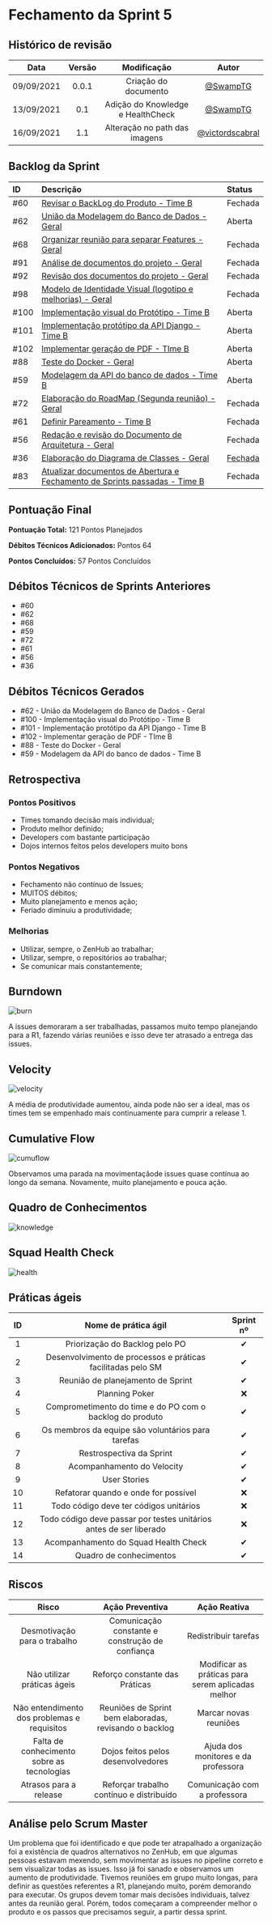 # Fechamento da Sprint 5

## Histórico de revisão

| **Data** |  **Versão** | **Modificação**  |  **Autor** |
|:-:|:-:|:-:|:-:|
|    09/09/2021   |  0.0.1 | Criação do documento  | [@SwampTG](https://github.com/SwampTG) |
|    13/09/2021   |  0.1 | Adição do Knowledge e HealthCheck  | [@SwampTG](https://github.com/SwampTG) |
| 16/09/2021 | 1.1 | Alteração no path das imagens  | [@victordscabral](https://github.com/victordscabral) |

## Backlog da Sprint

|ID|Descrição|Status|
|:-|:-|:-|
|#60|[Revisar o BackLog do Produto - Time B](https://github.com/fga-eps-mds/2021-1-hospitalar/issues/60)|Fechada|
|#62|[União da Modelagem do Banco de Dados - Geral](https://github.com/fga-eps-mds/2021-1-hospitalar/issues/62)|Aberta|
|#68| [Organizar reunião para separar Features - Geral](https://github.com/fga-eps-mds/2021-1-hospitalar/issues/68)|Fechada|
|#91| [Análise de documentos do projeto - Geral](https://github.com/fga-eps-mds/2021-1-hospitalar/issues/91) |Fechada|
|#92| [Revisão dos documentos do projeto - Geral](https://github.com/fga-eps-mds/2021-1-hospitalar/issues/92) | Fechada |
|#98| [Modelo de Identidade Visual (logotipo e melhorias) - Geral](https://github.com/fga-eps-mds/2021-1-hospitalar/issues/98) | Fechada |
|#100| [Implementação visual do Protótipo - Time B](https://github.com/fga-eps-mds/2021-1-hospitalar/issues/100) | Aberta |
|#101| [Implementação protótipo da API Django - Time B](https://github.com/fga-eps-mds/2021-1-hospitalar/issues/101) | Aberta |
|#102| [Implementar geração de PDF - TIme B](https://github.com/fga-eps-mds/2021-1-hospitalar/issues/102) | Aberta |
|#88| [Teste do Docker - Geral](https://github.com/fga-eps-mds/2021-1-hospitalar/issues/88) | Aberta |
|#59| [Modelagem da API do banco de dados - Time B](https://github.com/fga-eps-mds/2021-1-hospitalar/issues/59) |Aberta|
|#72|[Elaboração do RoadMap (Segunda reunião) - Geral](https://github.com/fga-eps-mds/2021-1-hospitalar/issues/72)|Fechada|
|#61|[Definir Pareamento - Time B](https://github.com/fga-eps-mds/2021-1-hospitalar/issues/61)|Fechada|
|#56|[Redação e revisão do Documento de Arquitetura - Geral](https://github.com/fga-eps-mds/2021-1-hospitalar/issues/56)|Fechada|
|#36|[Elaboração do Diagrama de Classes - Geral](https://github.com/fga-eps-mds/2021-1-hospitalar/issues/36)|[Fechada](https://github.com/magnluiz)|
|#83|[Atualizar documentos de Abertura e Fechamento de Sprints passadas - Time B](https://github.com/fga-eps-mds/2021-1-hospitalar/issues/83)|Fechada|

## Pontuação Final
<!-- 5 + 13 + 2 + 3 + 3 + 8 + 10 + 10 + 10 + 8 + 13 + 10 + 5 + 8 + 8 + 5-->

**Pontuação Total:** 121 Pontos Planejados

**Débitos Técnicos Adicionados:** <!--13 + 10 + 10 + 10 + 8 + 13--> Pontos 64 

**Pontos Concluídos:** 57 Pontos Concluídos

## Débitos Técnicos de Sprints Anteriores

<!-- - Não houveram débitos técnicos para pagar nesta sprint -->

- #60
- #62
- #68
- #59
- #72
- #61
- #56
- #36

## Débitos Técnicos Gerados

<!--- Não foram gerados débitos nesta sprint

OU-->

- #62 - União da Modelagem do Banco de Dados - Geral
- #100 - Implementação visual do Protótipo - Time B
- #101 - Implementação protótipo da API Django - Time B
- #102 - Implementar geração de PDF - TIme B
- #88 - Teste do Docker - Geral
- #59 - Modelagem da API do banco de dados - Time B

## Retrospectiva

### Pontos Positivos

- Times tomando decisão mais individual;
- Produto melhor definido;
- Developers com bastante participação
- Dojos internos feitos pelos developers muito bons

### Pontos Negativos

- Fechamento não contínuo de Issues;
- MUITOS débitos;
- Muito planejamento e menos ação;
- Feriado diminuiu a produtividade;

### Melhorias

- Utilizar, sempre, o ZenHub ao trabalhar;
- Utilizar, sempre, o repositórios ao trabalhar;
- Se comunicar mais constantemente;

## Burndown

![burn](/docs/assets/sprints/time_b/sprint_5/burndown_sprint_5.png)

A issues demoraram a ser trabalhadas, passamos muito tempo planejando para a R1, fazendo várias reuniões e isso deve ter atrasado a entrega das issues.
  
## Velocity

![velocity](/docs/assets/sprints/time_b/sprint_5/velocity_sprint_5.png)

A média de produtividade aumentou, ainda pode não ser a ideal, mas os times tem se empenhado mais continuamente para cumprir a release 1.

## Cumulative Flow

![cumuflow](/docs/assets/sprints/time_b/sprint_5/cumu_flow_sprint_5.png)

Observamos uma parada na movimentaçãode issues quase contínua ao longo da semana. Novamente, muito planejamento e pouca ação.

## Quadro de Conhecimentos

![knowledge](/docs/assets/sprints/time_b/sprint_5/quadro_de_conhecimento_sprint_5.png)

## Squad Health Check

![health](/docs/assets/sprints/time_b/sprint_5/health_check_sprint_5.png)
  
## Práticas ágeis
  
|ID    | Nome de prática ágil    | Sprint nº |
| :-: | :-: | :-: |
| 1    | Priorização do Backlog pelo PO | &#10004; |
| 2    | Desenvolvimento de processos e práticas facilitadas pelo SM | &#10004; |
| 3    | Reunião de planejamento de Sprint | &#10004; |
| 4    | Planning Poker | &#10060; |
| 5    | Comprometimento do time e do PO com o backlog do produto | &#10004; |
| 6    | Os membros da equipe são voluntários para tarefas | &#10004; |
| 7    | Restrospectiva da Sprint | &#10004; |
| 8    | Acompanhamento do Velocity | &#10004; |
| 9    | User Stories | &#10004; |
| 10 |    Refatorar quando e onde for possível | &#10060; |
| 11 | Todo código deve ter códigos unitários | &#10060; |
| 12 |    Todo código deve passar por testes unitários antes de ser liberado | &#10060; |
| 13 |     Acompanhamento do Squad Health Check | &#10004; |
| 14 |    Quadro de conhecimentos| &#10004; |

<!--
## Qualidade do Trabalho Entregue

Segundo a equipe a qualidade entregue foi de (nº). A escala dos valores é de 1 a 5.

| **Objetivo da Sprint** |  **Nota** |
|:-:|:-:|
|    Descrição do Objetivo   |  (nº) |
|    Descrição do Objetivo   |  (nº) |
|    ...   |  ... |
-->

## Riscos

|  **Risco**  | **Ação Preventiva** |**Ação Reativa** |
|:-:|:-:|:-:|
| Desmotivação para o trabalho | Comunicação constante e construção de confiança | Redistribuir tarefas |
| Não utilizar práticas ágeis | Reforço constante das Práticas | Modificar as práticas para serem aplicadas melhor |
| Não entendimento dos problemas e requisitos | Reuniões de Sprint bem elaboradas, revisando o backlog | Marcar novas reuniões |
| Falta de conhecimento sobre as tecnologias | Dojos feitos pelos desenvolvedores | Ajuda dos monitores e da professora |
| Atrasos para a release | Reforçar trabalho contínuo e distribuído | Comunicação com a professora |
  
<!-- ## Burndown de Riscos (???) -->

## Análise pelo Scrum Master

Um problema que foi identificado e que pode ter atrapalhado a organização foi a existência de quadros alternativos no ZenHub, em que algumas pessoas estavam mexendo, sem movimentar as issues no pipeline correto e sem visualizar todas as issues. Isso já foi sanado e observamos um aumento de produtividade. Tivemos reuniões em grupo muito longas, para definir as questões referentes a R1, planejando muito, porém demorando para executar. Os grupos devem tomar mais decisões individuais, talvez antes da reunião geral.
Porém, todos começaram a compreender melhor o produto e os passos que precisamos seguir, a partir dessa sprint.
